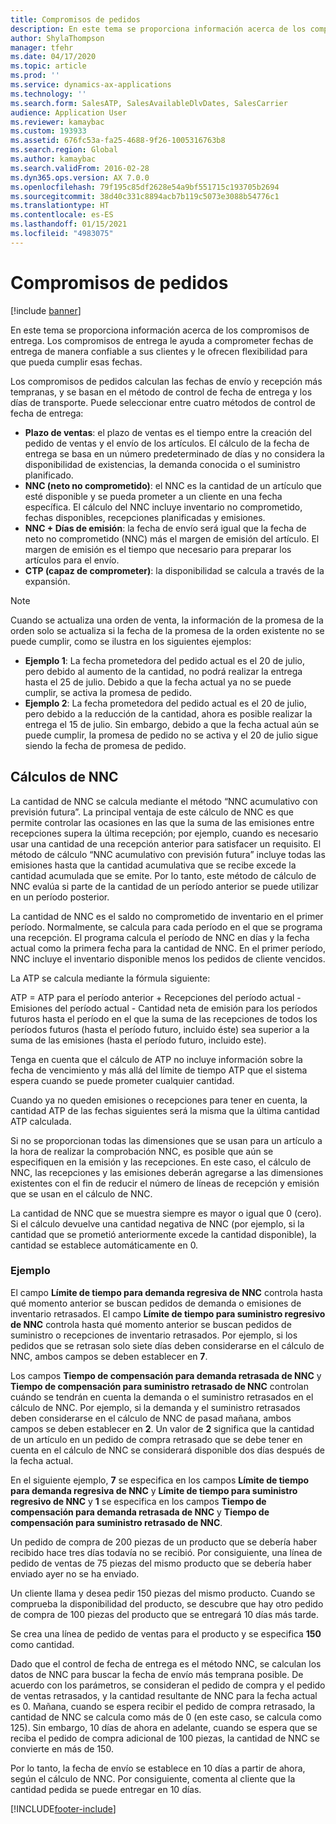 ```yaml
---
title: Compromisos de pedidos
description: En este tema se proporciona información acerca de los compromisos de entrega. Los compromisos de entrega le ayuda a comprometer fechas de entrega de manera confiable a sus clientes y le ofrecen flexibilidad para que pueda cumplir esas fechas.
author: ShylaThompson
manager: tfehr
ms.date: 04/17/2020
ms.topic: article
ms.prod: ''
ms.service: dynamics-ax-applications
ms.technology: ''
ms.search.form: SalesATP, SalesAvailableDlvDates, SalesCarrier
audience: Application User
ms.reviewer: kamaybac
ms.custom: 193933
ms.assetid: 676fc53a-fa25-4688-9f26-1005316763b8
ms.search.region: Global
ms.author: kamaybac
ms.search.validFrom: 2016-02-28
ms.dyn365.ops.version: AX 7.0.0
ms.openlocfilehash: 79f195c85df2628e54a9bf551715c193705b2694
ms.sourcegitcommit: 38d40c331c8894acb7b119c5073e3088b54776c1
ms.translationtype: HT
ms.contentlocale: es-ES
ms.lasthandoff: 01/15/2021
ms.locfileid: "4983075"
---
```

# <a name="order-promising"></a>Compromisos de pedidos

[!include [banner](../includes/banner.md)]

En este tema se proporciona información acerca de los compromisos de entrega. Los compromisos de entrega le ayuda a comprometer fechas de entrega de manera confiable a sus clientes y le ofrecen flexibilidad para que pueda cumplir esas fechas.

Los compromisos de pedidos calculan las fechas de envío y recepción más tempranas, y se basan en el método de control de fecha de entrega y los días de transporte. Puede seleccionar entre cuatro métodos de control de fecha de entrega:

-   **Plazo de ventas**: el plazo de ventas es el tiempo entre la creación del pedido de ventas y el envío de los artículos. El cálculo de la fecha de entrega se basa en un número predeterminado de días y no considera la disponibilidad de existencias, la demanda conocida o el suministro planificado.
-   **NNC (neto no comprometido)**: el NNC es la cantidad de un artículo que esté disponible y se pueda prometer a un cliente en una fecha específica. El cálculo del NNC incluye inventario no comprometido, fechas disponibles, recepciones planificadas y emisiones.
-   **NNC + Días de emisión**: la fecha de envío será igual que la fecha de neto no comprometido (NNC) más el margen de emisión del artículo. El margen de emisión es el tiempo que necesario para preparar los artículos para el envío.
-   **CTP (capaz de comprometer)**: la disponibilidad se calcula a través de la expansión.

> [!NOTE]
> Cuando se actualiza una orden de venta, la información de la promesa de la orden solo se actualiza si la fecha de la promesa de la orden existente no se puede cumplir, como se ilustra en los siguientes ejemplos:
> 
> - **Ejemplo 1**: La fecha prometedora del pedido actual es el 20 de julio, pero debido al aumento de la cantidad, no podrá realizar la entrega hasta el 25 de julio. Debido a que la fecha actual ya no se puede cumplir, se activa la promesa de pedido.
> -  **Ejemplo 2**: La fecha prometedora del pedido actual es el 20 de julio, pero debido a la reducción de la cantidad, ahora es posible realizar la entrega el 15 de julio. Sin embargo, debido a que la fecha actual aún se puede cumplir, la promesa de pedido no se activa y el 20 de julio sigue siendo la fecha de promesa de pedido.

## <a name="atp-calculations"></a>Cálculos de NNC
La cantidad de NNC se calcula mediante el método “NNC acumulativo con previsión futura”. La principal ventaja de este cálculo de NNC es que permite controlar las ocasiones en las que la suma de las emisiones entre recepciones supera la última recepción; por ejemplo, cuando es necesario usar una cantidad de una recepción anterior para satisfacer un requisito. El método de cálculo “NNC acumulativo con previsión futura” incluye todas las emisiones hasta que la cantidad acumulativa que se recibe excede la cantidad acumulada que se emite. Por lo tanto, este método de cálculo de NNC evalúa si parte de la cantidad de un período anterior se puede utilizar en un período posterior.  

La cantidad de NNC es el saldo no comprometido de inventario en el primer período. Normalmente, se calcula para cada período en el que se programa una recepción. El programa calcula el período de NNC en días y la fecha actual como la primera fecha para la cantidad de NNC. En el primer período, NNC incluye el inventario disponible menos los pedidos de cliente vencidos.  

La ATP se calcula mediante la fórmula siguiente:  

ATP = ATP para el período anterior + Recepciones del período actual - Emisiones del período actual - Cantidad neta de emisión para los períodos futuros hasta el período en el que la suma de las recepciones de todos los períodos futuros (hasta el período futuro, incluido éste) sea superior a la suma de las emisiones (hasta el período futuro, incluido este).  

Tenga en cuenta que el cálculo de ATP no incluye información sobre la fecha de vencimiento y más allá del límite de tiempo ATP que el sistema espera cuando se puede prometer cualquier cantidad.

Cuando ya no queden emisiones o recepciones para tener en cuenta, la cantidad ATP de las fechas siguientes será la misma que la última cantidad ATP calculada.  

Si no se proporcionan todas las dimensiones que se usan para un artículo a la hora de realizar la comprobación NNC, es posible que aún se especifiquen en la emisión y las recepciones. En este caso, el cálculo de NNC, las recepciones y las emisiones deberán agregarse a las dimensiones existentes con el fin de reducir el número de líneas de recepción y emisión que se usan en el cálculo de NNC.  

La cantidad de NNC que se muestra siempre es mayor o igual que 0 (cero). Si el cálculo devuelve una cantidad negativa de NNC (por ejemplo, si la cantidad que se prometió anteriormente excede la cantidad disponible), la cantidad se establece automáticamente en 0.

### <a name="example"></a>Ejemplo

El campo **Límite de tiempo para demanda regresiva de NNC** controla hasta qué momento anterior se buscan pedidos de demanda o emisiones de inventario retrasados. El campo **Límite de tiempo para suministro regresivo de NNC** controla hasta qué momento anterior se buscan pedidos de suministro o recepciones de inventario retrasados. Por ejemplo, si los pedidos que se retrasan solo siete días deben considerarse en el cálculo de NNC, ambos campos se deben establecer en **7**.  

Los campos **Tiempo de compensación para demanda retrasada de NNC** y **Tiempo de compensación para suministro retrasado de NNC** controlan cuándo se tendrán en cuenta la demanda o el suministro retrasados en el cálculo de NNC. Por ejemplo, si la demanda y el suministro retrasados deben considerarse en el cálculo de NNC de pasad mañana, ambos campos se deben establecer en **2**. Un valor de **2** significa que la cantidad de un artículo en un pedido de compra retrasado que se debe tener en cuenta en el cálculo de NNC se considerará disponible dos días después de la fecha actual.  

En el siguiente ejemplo, **7** se especifica en los campos **Límite de tiempo para demanda regresiva de NNC** y **Límite de tiempo para suministro regresivo de NNC** y **1** se especifica en los campos **Tiempo de compensación para demanda retrasada de NNC** y **Tiempo de compensación para suministro retrasado de NNC**.  

Un pedido de compra de 200 piezas de un producto que se debería haber recibido hace tres días todavía no se recibió. Por consiguiente, una línea de pedido de ventas de 75 piezas del mismo producto que se debería haber enviado ayer no se ha enviado.  

Un cliente llama y desea pedir 150 piezas del mismo producto. Cuando se comprueba la disponibilidad del producto, se descubre que hay otro pedido de compra de 100 piezas del producto que se entregará 10 días más tarde.  

Se crea una línea de pedido de ventas para el producto y se especifica **150** como cantidad.  

Dado que el control de fecha de entrega es el método NNC, se calculan los datos de NNC para buscar la fecha de envío más temprana posible. De acuerdo con los parámetros, se consideran el pedido de compra y el pedido de ventas retrasados, y la cantidad resultante de NNC para la fecha actual es 0. Mañana, cuando se espera recibir el pedido de compra retrasado, la cantidad de NNC se calcula como más de 0 (en este caso, se calcula como 125). Sin embargo, 10 días de ahora en adelante, cuando se espera que se reciba el pedido de compra adicional de 100 piezas, la cantidad de NNC se convierte en más de 150.  

Por lo tanto, la fecha de envío se establece en 10 días a partir de ahora, según el cálculo de NNC. Por consiguiente, comenta al cliente que la cantidad pedida se puede entregar en 10 días.





[!INCLUDE[footer-include](../../includes/footer-banner.md)]